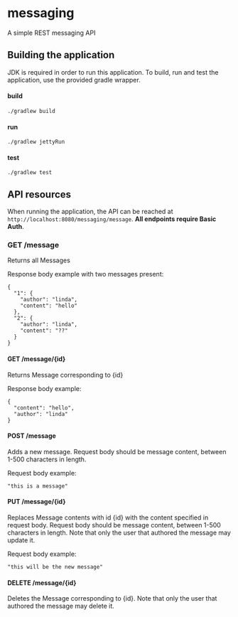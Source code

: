 # messaging
A simple REST messaging API

## Building the application
JDK is required in order to run this application.
To build, run and test the application, use the provided gradle wrapper.
#### build
`./gradlew build`
#### run
`./gradlew jettyRun`
#### test
`./gradlew test`

## API resources
When running the application, the API can be reached at `http://localhost:8080/messaging/message`. **All endpoints require Basic Auth**.

### GET /message
Returns all Messages

Response body example with two messages present:

    {
      "1": {
        "author": "linda",
        "content": "hello"
      },
      "2": {
        "author": "linda",
        "content": "??"
      }
    }

#### GET /message/{id}
Returns Message corresponding to {id}

Response body example:

    {
      "content": "hello",
      "author": "linda"
    }
#### POST /message
Adds a new message. Request body should be message content, between 1-500 characters in length.

Request body example:

    "this is a message"
#### PUT /message/{id}
Replaces Message contents with id {id} with the content specified in request body. Request body should be message content, between 1-500 characters in length. Note that only the user that authored the message may update it.

Request body example:

    "this will be the new message"
#### DELETE /message/{id}
Deletes the Message corresponding to {id}. Note that only the user that authored the message may delete it.
